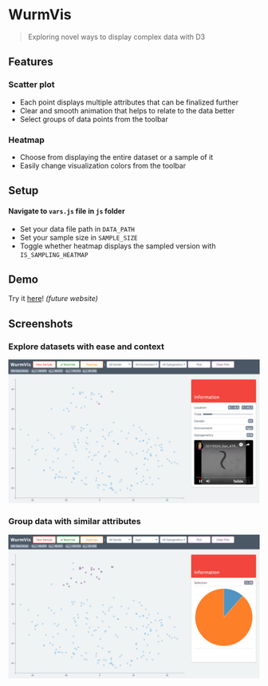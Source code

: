 # WurmVis

> Exploring novel ways to display complex data with D3

## Features

### Scatter plot

- Each point displays multiple attributes that can be finalized further
- Clear and smooth animation that helps to relate to the data better
- Select groups of data points from the toolbar

### Heatmap

- Choose from displaying the entire dataset or a sample of it
- Easily change visualization colors from the toolbar

## Setup

#### Navigate to `vars.js` file in `js` folder
- Set your data file path in `DATA_PATH`
- Set your sample size in `SAMPLE_SIZE`
- Toggle whether heatmap displays the sampled version with `IS_SAMPLING_HEATMAP`

## Demo

Try it [here]()! *(future website)*

## Screenshots

### Explore datasets with ease and context
![Main Scatterplot Screen](img/scatter-alone.png)

### Group data with similar attributes
![Scatterplot Selection Screen](img/scatter-group.png)